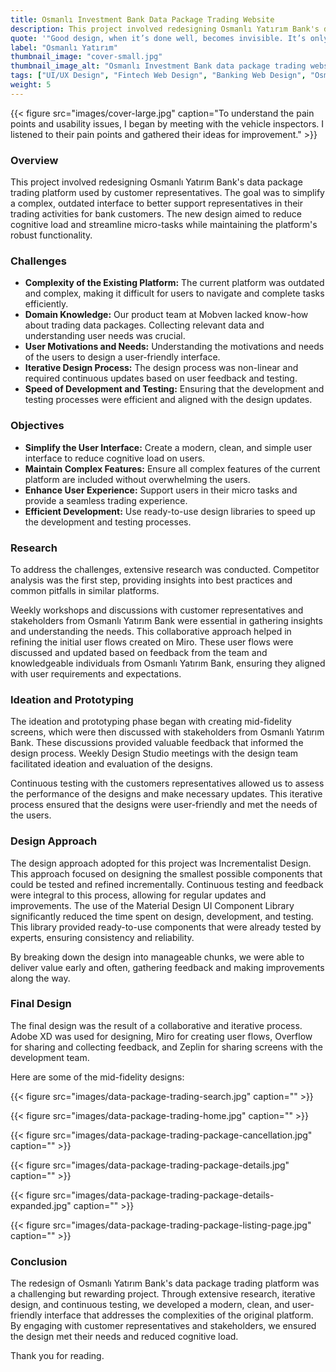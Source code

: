 ```yaml
---
title: Osmanlı Investment Bank Data Package Trading Website
description: This project involved redesigning Osmanlı Yatırım Bank's data package trading platform used by customer representatives. The goal was to simplify a complex, outdated interface to better support representatives in their trading activities for bank customers.
quote: '"Good design, when it’s done well, becomes invisible. It’s only when it’s done poorly that we notice it." - Jared Spool'
label: "Osmanlı Yatırım"
thumbnail_image: "cover-small.jpg"
thumbnail_image_alt: "Osmanlı Investment Bank data package trading website design."
tags: ["UI/UX Design", "Fintech Web Design", "Banking Web Design", "Osmanlı Yatırım Bank Website Design", "Banking Web App Design", "Web Design", "Best UX Practices", "Data Package Trading Web Design"]
weight: 5
---
```


{{< figure 
    src="images/cover-large.jpg"
    caption="To understand the pain points and usability issues, I began by meeting with the vehicle inspectors. I listened to their pain points and gathered their ideas for improvement." >}}

### Overview
This project involved redesigning Osmanlı Yatırım Bank's data package trading platform used by customer representatives. The goal was to simplify a complex, outdated interface to better support representatives in their trading activities for bank customers. The new design aimed to reduce cognitive load and streamline micro-tasks while maintaining the platform's robust functionality.

### Challenges
- **Complexity of the Existing Platform:** The current platform was outdated and complex, making it difficult for users to navigate and complete tasks efficiently.
- **Domain Knowledge:** Our product team at Mobven lacked know-how about trading data packages. Collecting relevant data and understanding user needs was crucial.
- **User Motivations and Needs:** Understanding the motivations and needs of the users to design a user-friendly interface.
- **Iterative Design Process:** The design process was non-linear and required continuous updates based on user feedback and testing.
- **Speed of Development and Testing:** Ensuring that the development and testing processes were efficient and aligned with the design updates.

### Objectives
- **Simplify the User Interface:** Create a modern, clean, and simple user interface to reduce cognitive load on users.
- **Maintain Complex Features:** Ensure all complex features of the current platform are included without overwhelming the users.
- **Enhance User Experience:** Support users in their micro tasks and provide a seamless trading experience.
- **Efficient Development:** Use ready-to-use design libraries to speed up the development and testing processes.

### Research
To address the challenges, extensive research was conducted. Competitor analysis was the first step, providing insights into best practices and common pitfalls in similar platforms. 

Weekly workshops and discussions with customer representatives and stakeholders from Osmanlı Yatırım Bank were essential in gathering insights and understanding the needs. This collaborative approach helped in refining the initial user flows created on Miro. These user flows were discussed and updated based on feedback from the team and knowledgeable individuals from Osmanlı Yatırım Bank, ensuring they aligned with user requirements and expectations.

### Ideation and Prototyping
The ideation and prototyping phase began with creating mid-fidelity screens, which were then discussed with stakeholders from Osmanlı Yatırım Bank. These discussions provided valuable feedback that informed the design process. Weekly Design Studio meetings with the design team facilitated ideation and evaluation of the designs.

Continuous testing with the customers representatives allowed us to assess the performance of the designs and make necessary updates. This iterative process ensured that the designs were user-friendly and met the needs of the users.

### Design Approach
The design approach adopted for this project was Incrementalist Design. This approach focused on designing the smallest possible components that could be tested and refined incrementally. Continuous testing and feedback were integral to this process, allowing for regular updates and improvements. The use of the Material Design UI Component Library significantly reduced the time spent on design, development, and testing. This library provided ready-to-use components that were already tested by experts, ensuring consistency and reliability. 

By breaking down the design into manageable chunks, we were able to deliver value early and often, gathering feedback and making improvements along the way.

### Final Design
The final design was the result of a collaborative and iterative process. Adobe XD was used for designing, Miro for creating user flows, Overflow for sharing and collecting feedback, and Zeplin for sharing screens with the development team.

Here are some of the mid-fidelity designs:

{{< figure 
    src="images/data-package-trading-search.jpg"
    caption="" >}}

{{< figure 
    src="images/data-package-trading-home.jpg"
    caption="" >}}

{{< figure 
    src="images/data-package-trading-package-cancellation.jpg"
    caption="" >}}

{{< figure 
    src="images/data-package-trading-package-details.jpg"
    caption="" >}}

{{< figure 
    src="images/data-package-trading-package-details-expanded.jpg"
    caption="" >}}

{{< figure 
    src="images/data-package-trading-package-listing-page.jpg"
    caption="" >}}

### Conclusion
The redesign of Osmanlı Yatırım Bank's data package trading platform was a challenging but rewarding project. Through extensive research, iterative design, and continuous testing, we developed a modern, clean, and user-friendly interface that addresses the complexities of the original platform. By engaging with customer representatives and stakeholders, we ensured the design met their needs and reduced cognitive load.

Thank you for reading.
